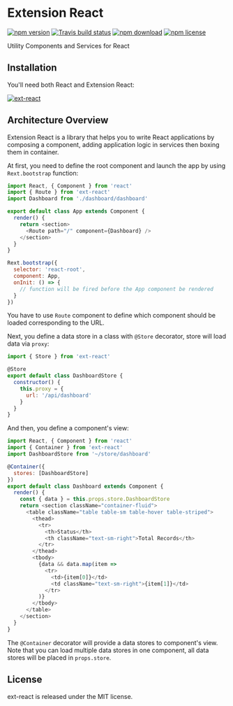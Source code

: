 # Extension React

[![npm version](http://img.shields.io/npm/v/ext-react.svg?style=flat-square)](http://npmjs.org/package/ext-react)
[![Travis build status](https://travis-ci.org/huytrongnguyen/ext-react.svg)](https://travis-ci.org/huytrongnguyen/ext-react)
[![npm download](https://img.shields.io/npm/dm/ext-react.svg?style=flat-square)](https://npmjs.org/package/ext-react)
[![npm license](https://img.shields.io/npm/l/ext-react.svg)](https://npmjs.org/package/ext-react)

Utility Components and Services for React

## Installation

You'll need both React and Extension React:

[![ext-react](https://nodei.co/npm/ext-react.png?downloadRank=true&downloads=true)](https://npmjs.org/package/ext-react)

## Architecture Overview

Extension React is a library that helps you to write React applications by composing a component, adding application logic in services then boxing them in container.

At first, you need to define the root component and launch the app by using ```Rext.bootstrap``` function:

```javascript
import React, { Component } from 'react'
import { Route } from 'ext-react'
import Dashboard from './dashboard/dashboard'

export default class App extends Component {
  render() {
    return <section>
      <Route path="/" component={Dashboard} />
    </section>
  }
}

Rext.bootstrap({
  selector: 'react-root',
  component: App,
  onInit: () => {
    // function will be fired before the App component be rendered
  }
})
```

You have to use ```Route``` component to define which component should be loaded corresponding to the URL.

Next, you define a data store in a class with ```@Store``` decorator, store will load data via ```proxy```:

```javascript
import { Store } from 'ext-react'

@Store
export default class DashboardStore {
  constructor() {
    this.proxy = {
      url: '/api/dashboard'
    }
  }
}
```

And then, you define a component's view:

```javascript
import React, { Component } from 'react'
import { Container } from 'ext-react'
import DashboardStore from '~/store/dashboard'

@Container({
  stores: [DashboardStore]
})
export default class Dashboard extends Component {
  render() {
    const { data } = this.props.store.DashboardStore
    return <section className="container-fluid">
      <table className="table table-sm table-hover table-striped">
        <thead>
          <tr>
            <th>Status</th>
            <th className="text-sm-right">Total Records</th>
          </tr>
        </thead>
        <tbody>
          {data && data.map(item =>
            <tr>
              <td>{item[0]}</td>
              <td className="text-sm-right">{item[1]}</td>
            </tr>
          )}
        </tbody>
      </table>
    </section>
  }
}
```

The ```@Container``` decorator will provide a data stores to component's view. Note that you can load multiple data stores in one component, all data stores will be placed in ```props.store```.

## License

ext-react is released under the MIT license.
